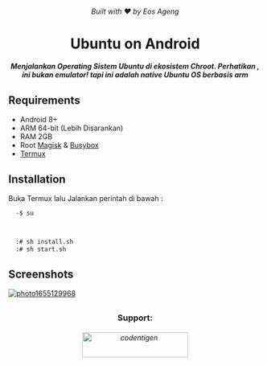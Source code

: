 
<h6 align="center">Built with ❤️ by Eos Ageng</h6>
<h1 align="center">Ubuntu on Android</h1>
<h5 align="center">Menjalankan Operating Sistem Ubuntu di ekosistem Chroot. Perhatikan , ini bukan emulator! tapi ini adalah native Ubuntu OS berbasis arm</h5>

##

## Requirements

 - Android 8+
 - ARM 64-bit (Lebih Disarankan)
 - RAM 2GB
 - Root [Magisk](https://github.com/topjohnwu/Magisk) & [Busybox](https://github.com/Magisk-Modules-Repo/busybox-ndk)
 - [Termux](https://github.com/termux/termux-app/releases/tag/v0.118.0)

## Installation

Buka Termux lalu Jalankan perintah di bawah :

```bash
  -$ su



  :# sh install.sh
  :# sh start.sh
```

## Screenshots

<a href="https://ibb.co/Q86Bbzg"><img src="https://i.ibb.co/ZHhsLtj/photo1655129968.jpg" alt="photo1655129968" border="0"></a>
##
<h3 align="center">Support:</h3>
<h6 align ="center" ><a href="https://saweria.co/codentigen"> <img src="https://cdn.buymeacoffee.com/buttons/v2/default-yellow.png" height="50" width="210" alt="codentigen" /></a></h6>

##
